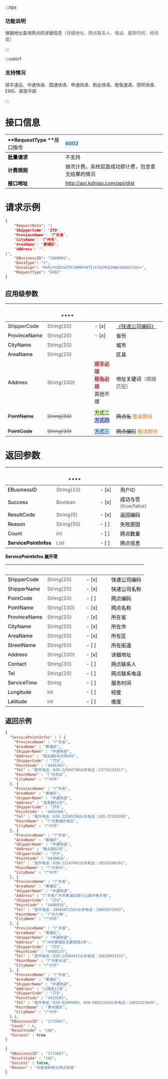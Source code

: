 :::tips
### 功能说明
<font style="color:#333333;">根据地址查询网点的详细信息</font><font style="color:#585A5A;">（详细地址、网点联系人、电话、服务时间、经纬度）</font>

:::

:::color1
### 支持情况
<font style="color:#333333;">顺丰速运、中通快递、圆通快递、申通快递、韵达快递、极兔速递、德邦快递、EMS、邮政平邮</font>

:::

# <font style="background-color:#74B602;"> </font> 接口信息
| **RequestType **<font style="color:#585A5A;">接口指令</font> | **<font style="color:#0070c0;">6002</font>** |
| :--- | :--- |
| **<font style="color:black;">批量请求</font>** | 不支持 |
| **<font style="color:black;">计费规则</font>** | 按次计费。系统层面成功即计费，包含查无结果的情况 |
| **<font style="color:black;">接口地址</font>** | <font style="color:rgb(0, 0, 0);">http://api.kdniao.com/api/dist</font> |


# <font style="background-color:#74B602;"> </font> 请求示例
```json
{
	"RequestData": "{
    "ShipperCode": "ZTO",
    "ProvinceName": "广东省",
    "CityName": "广州市",
    "AreaName": "黄埔区",
    "Address": "",
}",
	"EBusinessID": "1000001",
	"DataType": "2",
	"DataSign": "MxMjFmZDVkZThl0MWFhNTZjkTQ1MzE2NWU3ODdkY2QY=",
	"RequestType": "6002"
}
```

##  <font style="background-color:#1890FF;"> </font> 应用级参数
| **<font style="color:#FFFFFF;">名称</font>** | **<font style="color:#FFFFFF;">类型</font>****<font style="color:#FFFFFF;">(</font>****<font style="color:#FFFFFF;">字符长度</font>****<font style="color:#FFFFFF;">)</font>** | **<font style="color:#FFFFFF;">是否必须</font>** | **<font style="color:#FFFFFF;">描述</font>** |
| --- | --- | --- | --- |
| ShipperCode | <font style="color:#585A5A;">String(20)</font> | - [x]  | [《快递公司编码》](https://www.yuque.com/kdnjishuzhichi/dfcrg1/mza2ln) |
| <font style="color:#000000;background-color:#ffffff;">ProvinceName</font> | <font style="color:#585A5A;">String(20)</font> | - [x]  | <font style="color:#000000;background-color:#ffffff;">省份</font> |
| <font style="color:#000000;background-color:#ffffff;">CityName</font> | <font style="color:#585A5A;">String(20)</font> | | <font style="color:#000000;background-color:#ffffff;">城市</font> |
| <font style="color:#000000;background-color:#ffffff;">AreaName</font> | <font style="color:#585A5A;">String(20)</font> | | <font style="color:#000000;background-color:#ffffff;">区县</font> |
| <font style="color:#000000;background-color:#ffffff;">Address</font> | <font style="color:#585A5A;">String(100)</font> | <font style="background:#F8CED3;color:#70000D">顺丰必填</font><br/><font style="background:#F8CED3;color:#70000D">极兔必填</font><br/><font style="background:#EFF0F0;color:#262626">其他不填</font> | <font style="color:#000000;background-color:#ffffff;">地址关键词</font><font style="color:#585A5A;background-color:#ffffff;">（模糊匹配）</font> |
| | | | |
| ~~<font style="color:#000000;background-color:#ffffff;">PointName</font>~~ | ~~<font style="color:#585A5A;">String(30)</font>~~ | <font style="background:#DBF1B7;color:#2A4200">方式二</font><br/><font style="background:#C0CAFC;color:#101E60">方式四</font> | ~~网点名~~    <font style="color:#ED740C;">敬请期待</font> |
| | | | |
| ~~<font style="color:#000000;background-color:#ffffff;">PointCode</font>~~ | ~~<font style="color:#585A5A;">String(30)</font>~~ | <font style="background:#C0DDFC;color:#00346B">方式三</font> | ~~网点编码~~   <font style="color:#ED740C;">敬请期待</font> |




# <font style="background-color:#52C41A;"> </font> 返回参数
| **<font style="color:#FFFFFF;">名称</font>** | **<font style="color:#FFFFFF;">类型</font>****<font style="color:#FFFFFF;">(</font>****<font style="color:#FFFFFF;">字符长度</font>****<font style="color:#FFFFFF;">)</font>** | **<font style="color:#FFFFFF;">是否必须</font>** | **<font style="color:#FFFFFF;">描述</font>** |
| --- | --- | --- | --- |
| <font style="color:#000000;">EBusinessID</font> | <font style="color:#585A5A;">String(10)</font> | - [x]  | 用户ID |
| <font style="color:#000000;">Success</font> | <font style="color:#585A5A;">Boolean</font> | - [x]  | <font style="color:#000000;">成功与否 </font><font style="color:#585A5A;">(true/false)</font> |
| <font style="color:#000000;">ResultCode</font> | <font style="color:#585A5A;">String(5)</font> | - [x]  | <font style="color:#000000;">返回编码</font> |
| <font style="color:#000000;">Reason</font> | <font style="color:#585A5A;">String(50)</font> | - [ ]  | <font style="color:#000000;">失败原因</font> |
| <font style="color:#000000;">Count</font> | <font style="color:#585A5A;">int</font> | - [ ]  | <font style="color:#000000;">网点数量</font> |
| **<font style="color:#000000;">ServicePointInfos</font>** | <font style="color:#585A5A;">List</font> | - [ ]  | <font style="color:#000000;">网点信息</font> |


**<font style="color:#000000;">ServicePointInfos 展开项</font>**

| **<font style="color:#FFFFFF;">名称</font>** | **<font style="color:#FFFFFF;">类型(字符长度)</font>** | **<font style="color:#FFFFFF;">是否必填</font>** | **<font style="color:#FFFFFF;">描述</font>** |
| :--- | --- | --- | :--- |
| <font style="color:#000000;">ShipperCode</font> | <font style="color:#585A5A;">String(20)</font> | - [x] <font style="color:#ff0000;"></font> | <font style="color:#000000;">快递公司编码</font> |
| <font style="color:#000000;">ShipperName</font> | <font style="color:#585A5A;">String(20)</font> | - [x] <font style="color:#ff0000;"></font> | <font style="color:#000000;">快递公司名称</font> |
| <font style="color:#000000;">PointCode</font> | <font style="color:#585A5A;">String(20)</font> | - [ ] <font style="color:#000000;"></font> | <font style="color:#000000;">网点编码</font> |
| <font style="color:#000000;">PointName</font> | <font style="color:#585A5A;">String(100)</font> | - [x] <font style="color:#ff0000;"></font> | <font style="color:#000000;">网点名称</font> |
| <font style="color:#000000;">ProvinceName</font> | <font style="color:#585A5A;">String(20)</font> | - [x] <font style="color:#ff0000;"></font> | <font style="color:#000000;">所在省</font> |
| <font style="color:#000000;">CityName</font> | <font style="color:#585A5A;">String(20)</font> | - [x] <font style="color:#ff0000;"></font> | <font style="color:#000000;">所在市</font> |
| <font style="color:#000000;">AreaName</font> | <font style="color:#585A5A;">String(20)</font> | - [x] <font style="color:#ff0000;"></font> | <font style="color:#000000;">所在区</font> |
| <font style="color:#000000;">StreetName</font> | <font style="color:#585A5A;">String(50)</font> | - [ ]  | <font style="color:#000000;">所在街道</font> |
| <font style="color:#000000;">Address</font> | <font style="color:#585A5A;">String(100)</font> | - [x] <font style="color:#ff0000;"></font> | <font style="color:#000000;">详细地址</font> |
| <font style="color:#000000;">Contact</font> | <font style="color:#585A5A;">String(30)</font> | - [ ] <font style="color:#000000;"></font> | <font style="color:#000000;">网点联系人</font> |
| <font style="color:#000000;">Tel</font> | <font style="color:#585A5A;">String(20)</font> | - [ ] <font style="color:#000000;"></font> | <font style="color:#000000;">网点联系电话</font> |
| <font style="color:#000000;">ServiceTime</font> | <font style="color:#585A5A;">String</font> | - [ ] <font style="color:#000000;"></font> | <font style="color:#000000;">服务时间</font> |
| <font style="color:#000000;">Longitude</font> | <font style="color:#585A5A;">int</font> | - [ ] <font style="color:#000000;"></font> | <font style="color:#000000;">经度</font> |
| <font style="color:#000000;">Latitude</font> | <font style="color:#585A5A;">int</font> | - [ ] <font style="color:#000000;"></font> | <font style="color:#000000;">维度</font> |


##  <font style="background-color:#1890FF;"> </font> 返回示例
```json
{
  "ServicePointInfos" : [ {
    "ProvinceName" : "广东省",
    "AreaName" : "黄埔区",
    "ShipperName" : "中通快递",
    "Address" : "联达路6号大院4号",
    "ShipperCode" : "ZTO",
    "PointCode" : "4446365",
    "Tel" : "查件电话：020-22604790业务电话：13710232417",
    "PointName" : "广州东区",
    "CityName" : "广州市"
  }, {
    "ProvinceName" : "广东省",
    "AreaName" : "黄埔区",
    "ShipperName" : "中通快递",
    "Address" : "富南路51号",
    "ShipperCode" : "ZTO",
    "PointCode" : "4493906",
    "Tel" : "查件电话：020-22505288业务电话：020-22505288",
    "PointName" : "广州黄埔开发区",
    "CityName" : "广州市"
  }, {
    "ProvinceName" : "广东省",
    "AreaName" : "黄埔区",
    "ShipperName" : "中通快递",
    "Address" : "敬业路82号",
    "ShipperCode" : "ZTO",
    "PointCode" : "4449016",
    "Tel" : "查件电话：020-22147465业务电话：18529260292",
    "PointName" : "广州丰乐",
    "CityName" : "广州市"
  }, {
    "ProvinceName" : "广东省",
    "AreaName" : "黄埔区",
    "ShipperName" : "中通快递",
    "Address" : "广东省广州市黄浦区振兴公路中泰天境",
    "ShipperCode" : "ZTO",
    "PointCode" : "4400910",
    "Tel" : "查件电话：18665072563业务电话：18665072563",
    "PointName" : "广州九佛",
    "CityName" : "广州市"
  }, {
    "ProvinceName" : "广东省",
    "AreaName" : "黄埔区",
    "ShipperName" : "中通快递",
    "Address" : "广州市黄埔区天鹿南路1号",
    "ShipperCode" : "ZTO",
    "PointCode" : "4480523",
    "Tel" : "查件电话：020-22604815业务电话：18620024123",
    "PointName" : "广州新长龙",
    "CityName" : "广州市"
  }, {
    "ProvinceName" : "广东省",
    "AreaName" : "黄埔区",
    "ShipperName" : "中通快递",
    "Address" : "公路街12号",
    "ShipperCode" : "ZTO",
    "PointCode" : "4453503",
    "Tel" : "查件电话：020-82095002、020-88832320业务电话：18022323649",
    "PointName" : "萝岗镇区",
    "CityName" : "广州市"
  } ],
  "EBusinessID" : "1773807",
  "Count" : 6,
  "ResultCode" : "100",
  "Success" : true
}
```





```json
{
  "EBusinessID" : "1773807",
  "ResultCode" : "105",
  "Success" : false,
  "Reason" : "未查询到相关网点信息"
}
```



  



